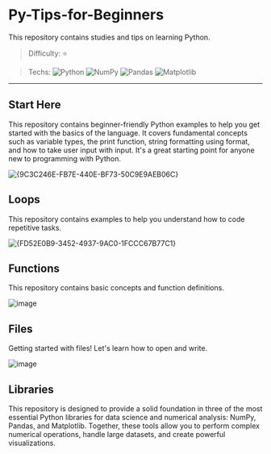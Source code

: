 # Py-Tips-for-Beginners
This repository contains studies and tips on learning Python.

> Difficulty: ⭐

> Techs: ![Python](https://img.shields.io/badge/python-3670A0?style=for-the-badge&logo=python&logoColor=ffdd54) ![NumPy](https://img.shields.io/badge/numpy-%23013243.svg?style=for-the-badge&logo=numpy&logoColor=white) ![Pandas](https://img.shields.io/badge/pandas-%23150458.svg?style=for-the-badge&logo=pandas&logoColor=white) ![Matplotlib](https://img.shields.io/badge/Matplotlib-%233F4F75.svg?style=for-the-badge&logo=plotly&logoColor=white) 
---
## Start Here
This repository contains beginner-friendly Python examples to help you get started with the basics of the language. It covers fundamental concepts such as variable types, the print function, string formatting using format, and how to take user input with input. It's a great starting point for anyone new to programming with Python.

![{9C3C246E-FB7E-440E-BF73-50C9E9AEB06C}](https://github.com/user-attachments/assets/e2e67a31-e5f0-40ea-a26f-8b2d1204229c)


## Loops
This repository contains examples to help you understand how to code repetitive tasks.

![{FD52E0B9-3452-4937-9AC0-1FCCC67B77C1}](https://github.com/user-attachments/assets/a7d5538f-5b1f-4f06-83ad-6019104aeef7)


## Functions
This repository contains basic concepts and function definitions.

![image](https://github.com/user-attachments/assets/6edcbf6b-2bdf-4c5f-aa2a-4dfa6f3e7bc1)


## Files
Getting started with files! Let's learn how to open and write.

![image](https://github.com/user-attachments/assets/b8bf830a-3c22-41f2-aff4-8fb8f5d36511)


## Libraries
This repository is designed to provide a solid foundation in three of the most essential Python libraries for data science and numerical analysis: NumPy, Pandas, and Matplotlib. Together, these tools allow you to perform complex numerical operations, handle large datasets, and create powerful visualizations.


